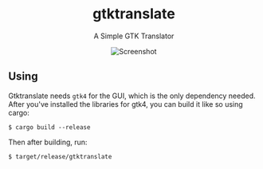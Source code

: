 <h1 align="center">gtktranslate</h1>
<p align="center">A Simple GTK Translator</p>
<p align="center"><img src="https://raw.githubusercontent.com/skylinecc/gtktranslate/master/data/screenshot.png" alt="Screenshot"></p>

## Using
Gtktranslate needs `gtk4` for the GUI, which is the only dependency needed. After you've installed the libraries for gtk4, you can build it like so using cargo:

```
$ cargo build --release
```

Then after building, run:
```
$ target/release/gtktranslate
```
